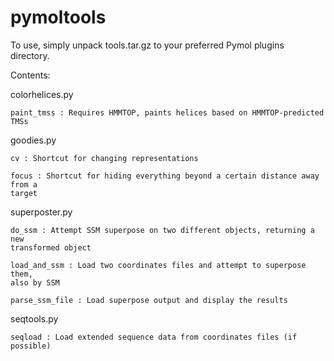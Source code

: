 # pymoltools

To use, simply unpack tools.tar.gz to your preferred Pymol plugins directory.

Contents:

colorhelices.py

    paint_tmss : Requires HMMTOP, paints helices based on HMMTOP-predicted TMSs

goodies.py

    cv : Shortcut for changing representations

    focus : Shortcut for hiding everything beyond a certain distance away from a
    target

superposter.py

    do_ssm : Attempt SSM superpose on two different objects, returning a new
    transformed object

    load_and_ssm : Load two coordinates files and attempt to superpose them,
    also by SSM

    parse_ssm_file : Load superpose output and display the results

seqtools.py

    seqload : Load extended sequence data from coordinates files (if possible)
